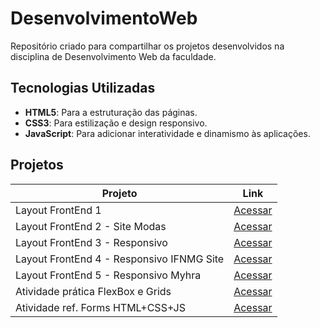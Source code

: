# DesenvolvimentoWeb  
Repositório criado para compartilhar os projetos desenvolvidos na disciplina de Desenvolvimento Web da faculdade.  

## Tecnologias Utilizadas  
- **HTML5**: Para a estruturação das páginas.  
- **CSS3**: Para estilização e design responsivo.  
- **JavaScript**: Para adicionar interatividade e dinamismo às aplicações.  

## Projetos  
| **Projeto**     | **Link**|  
|------------------|-------------------------|  
| Layout FrontEnd 1 | [Acessar](https://github.com/deisesan/DesenvolvimentoWeb/tree/e155c822743431f2dbada45ccc832af4c102bf41/Layout%20FrontEnd%201) |  
| Layout FrontEnd 2 - Site Modas | [Acessar](https://github.com/deisesan/DesenvolvimentoWeb/tree/e155c822743431f2dbada45ccc832af4c102bf41/Layout%20FrontEnd%202%20-%20Site%20Modas) |  
| Layout FrontEnd 3 - Responsivo | [Acessar](https://github.com/deisesan/DesenvolvimentoWeb/tree/e19e9bf98aad1437e397ee81bc98dd8dff6f6726/Layout%20FrontEnd%203%20-%20Responsivo) |  
| Layout FrontEnd 4 - Responsivo IFNMG Site | [Acessar](https://github.com/deisesan/DesenvolvimentoWeb/tree/e19e9bf98aad1437e397ee81bc98dd8dff6f6726/Layout%20FrontEnd%204%20-%20Responsivo%20IFNMG%20Site) |  
| Layout FrontEnd 5 - Responsivo Myhra | [Acessar](https://github.com/deisesan/DesenvolvimentoWeb/tree/e19e9bf98aad1437e397ee81bc98dd8dff6f6726/Layout%20FrontEnd%205%20-%20Responsivo%20Myhra) |  
| Atividade prática FlexBox e Grids | [Acessar](https://github.com/deisesan/DesenvolvimentoWeb/tree/cde8bb3d727cbae669f571cc7180eb9c25313942/Atividade%20pr%C3%A1tica%20FlexBox%20e%20Grids) |  
| Atividade ref. Forms HTML+CSS+JS | [Acessar](#) |  
